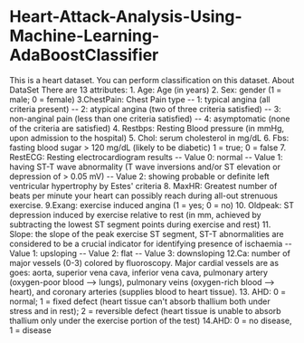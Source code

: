 # Heart-Attack-Analysis-Using-Machine-Learning-AdaBoostClassifier
This is a heart dataset.  You can perform classification on this dataset. About DataSet There are 13 attributes: 1. Age: Age (in years) 2. Sex: gender (1 = male; 0 = female) 3.ChestPain: Chest Pain type -- 1: typical angina (all criteria present) -- 2: atypical angina (two of three criteria satisfied) -- 3: non-anginal pain (less than one criteria satisfied) -- 4: asymptomatic (none of the criteria are satisfied) 4. Restbps: Resting Blood pressure (in mmHg, upon admission to the hospital) 5. Chol: serum cholesterol in mg/dL 6. Fbs: fasting blood sugar > 120 mg/dL (likely to be diabetic) 1 = true; 0 = false 7. RestECG: Resting electrocardiogram results -- Value 0: normal -- Value 1: having ST-T wave abnormality (T wave inversions and/or ST elevation or depression of > 0.05 mV) -- Value 2: showing probable or definite left ventricular hypertrophy by Estes' criteria 8. MaxHR: Greatest number of beats per minute your heart can possibly reach during all-out strenuous exercise. 9.Exang: exercise induced angina (1 = yes; 0 = no) 10. Oldpeak: ST depression induced by exercise relative to rest (in mm, achieved by subtracting the lowest ST segment points during exercise and rest) 11. Slope: the slope of the peak exercise ST segment, ST-T abnormalities are considered to be a crucial indicator for identifying presence of ischaemia -- Value 1: upsloping -- Value 2: flat -- Value 3: downsloping 12.Ca: number of major vessels (0-3) colored by fluoroscopy. Major cardial vessels are as goes: aorta, superior vena cava, inferior vena cava, pulmonary artery (oxygen-poor blood --> lungs), pulmonary veins (oxygen-rich blood --> heart), and coronary arteries (supplies blood to heart tissue). 13. AHD: 0 = normal; 1 = fixed defect (heart tissue can't absorb thallium both under stress and in rest); 2 = reversible defect (heart tissue is unable to absorb thallium only under the exercise portion of the test) 14.AHD: 0 = no disease, 1 = disease
